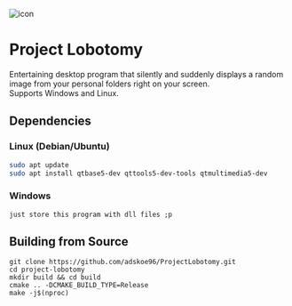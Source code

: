 ![icon](https://github.com/user-attachments/assets/e53b5fe8-993c-42d7-80e2-f91ce0498316)
# Project Lobotomy

Entertaining desktop program that silently and suddenly displays a random image from your personal folders right on your screen.  
Supports Windows and Linux.

## Dependencies

### Linux (Debian/Ubuntu)
```bash
sudo apt update
sudo apt install qtbase5-dev qttools5-dev-tools qtmultimedia5-dev
```

### Windows
```
just store this program with dll files ;p
```

## Building from Source

```
git clone https://github.com/adskoe96/ProjectLobotomy.git
cd project-lobotomy
mkdir build && cd build
cmake .. -DCMAKE_BUILD_TYPE=Release
make -j$(nproc)
```
